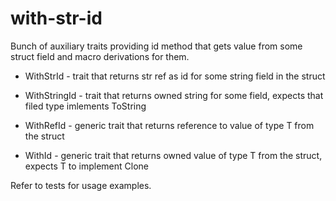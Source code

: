 # with-str-id
Bunch of auxiliary traits providing id method that gets value from some struct field and macro derivations for them.

- WithStrId - trait that returns str ref as id for some string field in the struct

- WithStringId - trait that returns owned string for some field, expects that filed type imlements ToString

- WithRefId<T> - generic trait that returns reference to value of type T from the struct

- WithId<T> - generic trait that returns owned value of type T from the struct, expects T to implement Clone

Refer to tests for usage examples.
